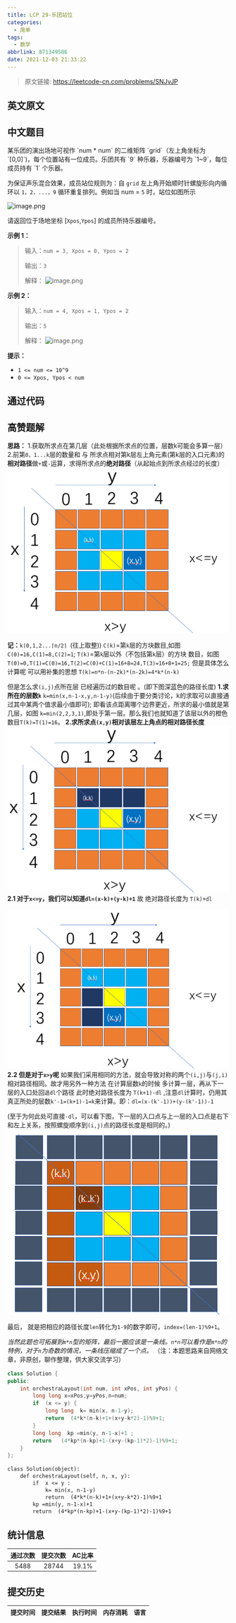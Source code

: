 ```yaml
---
title: LCP 29-乐团站位
categories:
  - 简单
tags:
  - 数学
abbrlink: 871349586
date: 2021-12-03 21:33:22
---
```


> 原文链接: https://leetcode-cn.com/problems/SNJvJP


## 英文原文
<div></div>

## 中文题目
<div>某乐团的演出场地可视作 `num * num` 的二维矩阵 `grid`（左上角坐标为 `[0,0]`)，每个位置站有一位成员。乐团共有 `9` 种乐器，乐器编号为 `1~9`，每位成员持有 `1` 个乐器。

为保证声乐混合效果，成员站位规则为：自 `grid` 左上角开始顺时针螺旋形向内循环以 `1，2，...，9` 循环重复排列。例如当 num = `5` 时，站位如图所示

![image.png](https://pic.leetcode-cn.com/1616125411-WOblWH-image.png)


请返回位于场地坐标 [`Xpos`,`Ypos`] 的成员所持乐器编号。

**示例 1：**
>输入：`num = 3, Xpos = 0, Ypos = 2`
>
>输出：`3`
>
>解释：
![image.png](https://pic.leetcode-cn.com/1616125437-WUOwsu-image.png)


**示例 2：**
>输入：`num = 4, Xpos = 1, Ypos = 2`
>
>输出：`5`
>
>解释：
![image.png](https://pic.leetcode-cn.com/1616125453-IIDpxg-image.png)


**提示：**
- `1 <= num <= 10^9`
- `0 <= Xpos, Ypos < num`</div>

## 通过代码
<RecoDemo>
</RecoDemo>


## 高赞题解
**思路：**
1.获取所求点在第几层（此处根据所求点的位置，层数k可能会多算一层）
2.前第`0，1...k`层的数量和 与 所求点相对第k层左上角元素(第k层的入口元素)的**相对路径**做`+`或`-`运算，求得所求点的**绝对路径**（从起始点到所求点经过的长度）
![image.png](../images/SNJvJP-0.png)

**记：**`k(0,1,2...⌈n/2⌉ `(往上取整))
`C(k)`=第`k`层的方块数目,如图`C(0)=16,C(1)=8,C(2)=1`;
`T(k)`=第`k`层以外（不包括第`k`层）的方块 数目，如图`T(0)=0,T(1)=C(0)=16,T(2)=C(0)+C(1)=16+8=24,T(3)=16+8+1=25;`
但是具体怎么计算呢 可以用补集的思想
`T(k)=n*n-(n-2k)*(n-2k)=4*k*(n-k)`


但是怎么求`(i,j)`点所在层 已经遍历过的数目呢 。(即下图深蓝色的路径长度)
**1.求所在的层数`k`**
`k=min(x,n-1-x,y,n-1-y)`(后续由于要分类讨论，k的求取可以直接通过其中某两个值求最小值即可); 即看该点距离哪个边界更近，所求的最小值就是第几层，如图 `k=min(2,2,3,1)`,即处于第一层。那么我们也就知道了该层以外的橙色数目`T(k)=T(1)=16`。
**2.求所求点`(x,y)`相对该层左上角点的相对路径长度**
![image.png](../images/SNJvJP-1.png)
**2.1 对于`x<=y`，我们可以知道`dl=(x-k)+(y-k)+1`**
故 绝对路径长度为 `T(k)+dl`

![image.png](../images/SNJvJP-2.png)
**2.2 但是对于`x>y`呢**
如果我们采用相同的方法，就会导致对称的两个`(i,j)`与`(j,i)`相对路径相同。故才用另外一种方法
在计算层数`k`的时候 多计算一层，再从下一层的入口处回`退dl`个路径
此时绝对路径长度为 `T(k+1)-dl` ,注意`dl`计算时，仍用其真正所处的层数`k'-1=(k+1)-1=k`来计算。即：`dl=(x-(k'-1))+(y-(k'-1))-1`
    
(至于为何此处可直接`-dl`，可以看下图，下一层的入口点与上一层的入口点是右下和左上关系，按照螺旋顺序到`(i,j)`点的路径长度是相同的。)
![image.png](../images/SNJvJP-3.png)

最后， 就是把相应的路径长度`len`转化为`1-9`的数字即可，`index=(len-1)%9+1`。

*当然此题也可拓展到`m*n`型的矩阵，最后一圈应该是一条线。`n*n`可以看作是`m*n`的特例，对于`n`为奇数的情况，一条线压缩成了一个点。*
（注：本题思路来自网络文章，非原创，聊作整理，供大家交流学习）

```c++ []
class Solution {
public:
    int orchestraLayout(int num, int xPos, int yPos) {
        long long x=xPos,y=yPos,n=num;
        if  (x <= y) {
            long long  k= min(x, n-1-y);
            return  (4*k*(n-k)+1+(x+y-k*2)-1)%9+1;
        }
        long long  kp =min(y, n-1-x)+1 ; 
        return   (4*kp*(n-kp)+1-(x+y-(kp-1)*2)-1)%9+1;
    }
};
```
```python3 []
class Solution(object):
    def orchestraLayout(self, n, x, y):
        if  x <= y :
            k= min(x, n-1-y)
            return  (4*k*(n-k)+1+(x+y-k*2)-1)%9+1
        kp =min(y, n-1-x)+1 
        return  (4*kp*(n-kp)+1-(x+y-(kp-1)*2)-1)%9+1
```


## 统计信息
| 通过次数 | 提交次数 | AC比率 |
| :------: | :------: | :------: |
|    5488    |    28744    |   19.1%   |

## 提交历史
| 提交时间 | 提交结果 | 执行时间 |  内存消耗  | 语言 |
| :------: | :------: | :------: | :--------: | :--------: |

